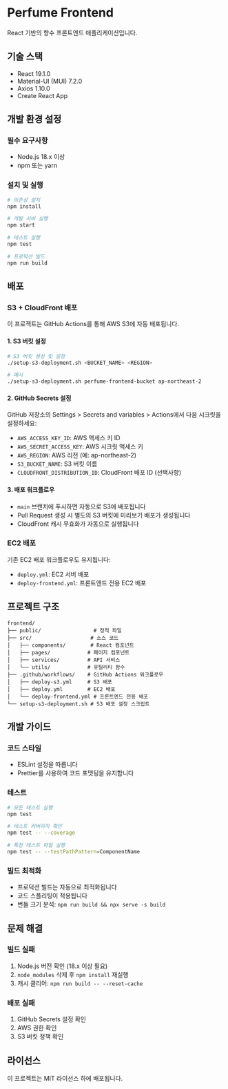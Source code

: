 # Perfume Frontend

React 기반의 향수 프론트엔드 애플리케이션입니다.

## 기술 스택

- React 19.1.0
- Material-UI (MUI) 7.2.0
- Axios 1.10.0
- Create React App

## 개발 환경 설정

### 필수 요구사항

- Node.js 18.x 이상
- npm 또는 yarn

### 설치 및 실행

```bash
# 의존성 설치
npm install

# 개발 서버 실행
npm start

# 테스트 실행
npm test

# 프로덕션 빌드
npm run build
```

## 배포

### S3 + CloudFront 배포

이 프로젝트는 GitHub Actions를 통해 AWS S3에 자동 배포됩니다.

#### 1. S3 버킷 설정

```bash
# S3 버킷 생성 및 설정
./setup-s3-deployment.sh <BUCKET_NAME> <REGION>

# 예시
./setup-s3-deployment.sh perfume-frontend-bucket ap-northeast-2
```

#### 2. GitHub Secrets 설정

GitHub 저장소의 Settings > Secrets and variables > Actions에서 다음 시크릿을 설정하세요:

- `AWS_ACCESS_KEY_ID`: AWS 액세스 키 ID
- `AWS_SECRET_ACCESS_KEY`: AWS 시크릿 액세스 키
- `AWS_REGION`: AWS 리전 (예: ap-northeast-2)
- `S3_BUCKET_NAME`: S3 버킷 이름
- `CLOUDFRONT_DISTRIBUTION_ID`: CloudFront 배포 ID (선택사항)

#### 3. 배포 워크플로우

- `main` 브랜치에 푸시하면 자동으로 S3에 배포됩니다
- Pull Request 생성 시 별도의 S3 버킷에 미리보기 배포가 생성됩니다
- CloudFront 캐시 무효화가 자동으로 실행됩니다

### EC2 배포

기존 EC2 배포 워크플로우도 유지됩니다:

- `deploy.yml`: EC2 서버 배포
- `deploy-frontend.yml`: 프론트엔드 전용 EC2 배포

## 프로젝트 구조

```
frontend/
├── public/                 # 정적 파일
├── src/                   # 소스 코드
│   ├── components/        # React 컴포넌트
│   ├── pages/            # 페이지 컴포넌트
│   ├── services/         # API 서비스
│   └── utils/            # 유틸리티 함수
├── .github/workflows/    # GitHub Actions 워크플로우
│   ├── deploy-s3.yml     # S3 배포
│   ├── deploy.yml        # EC2 배포
│   └── deploy-frontend.yml # 프론트엔드 전용 배포
└── setup-s3-deployment.sh # S3 배포 설정 스크립트
```

## 개발 가이드

### 코드 스타일

- ESLint 설정을 따릅니다
- Prettier를 사용하여 코드 포맷팅을 유지합니다

### 테스트

```bash
# 모든 테스트 실행
npm test

# 테스트 커버리지 확인
npm test -- --coverage

# 특정 테스트 파일 실행
npm test -- --testPathPattern=ComponentName
```

### 빌드 최적화

- 프로덕션 빌드는 자동으로 최적화됩니다
- 코드 스플리팅이 적용됩니다
- 번들 크기 분석: `npm run build && npx serve -s build`

## 문제 해결

### 빌드 실패

1. Node.js 버전 확인 (18.x 이상 필요)
2. `node_modules` 삭제 후 `npm install` 재실행
3. 캐시 클리어: `npm run build -- --reset-cache`

### 배포 실패

1. GitHub Secrets 설정 확인
2. AWS 권한 확인
3. S3 버킷 정책 확인

## 라이선스

이 프로젝트는 MIT 라이선스 하에 배포됩니다.
